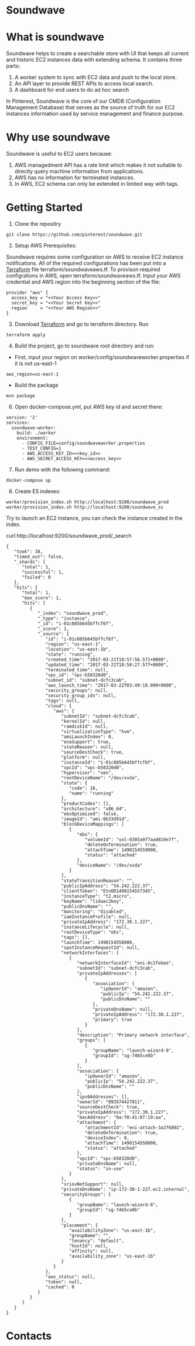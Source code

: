# Soundwave


# What is soundwave
Soundwave helps to create a searchable store with UI that keeps all current and historic EC2 instances data with extending schema. It contains three parts:
1. A worker system to sync with EC2 data and push to the local store.
2. An API layer to provide REST APIs to access local search.
3. A dashboard for end users to do ad hoc search

In Pinterest, Soundwave is the core of our CMDB (Configuration Management Database) that serves as the source of truth for our EC2 instances information used by service management and finance purpose.


# Why use soundwave 

Soundwave is useful to EC2 users because:
1. AWS managedment API has a rate limit which makes it not suitable to directly query machine information from applications. 
2. AWS has no information for terminated instances.  
3. In AWS, EC2 schema can only be extended in limited way with tags.

# Getting Started
1. Clone the repositry

```
git clone https://github.com/pinterest/soundwave.git
```

2. Setup AWS Prerequisites:

Soundwave requires some configuration on AWS to receive EC2 instance notifications. All of the required configurations
has been put into a [Terraform](https://www.terraform.io/) file terraform/soundwaveaws.tf. To provison required configrations in AWS, open terraform/soundwaveaws.tf. Input your AWS credential and AWS region into the beginning section of the file:

```
provider "aws" {
  access_key = "<<Your Access Key>>"
  secret_key = "<<Your Secret Key>>"
  region     = "<<Your AWS Region>>"
} 
```
3. Download [Terraform](https://www.terraform.io/downloads.html) and go to terraform directory. Run
```
terraform apply
```
4. Build the project, go to soundwave root directory and run:
* First, input your region on worker/config/soundwaveworker.properties if it is not us-east-1
```
aws_region=us-east-1
```
* Build the package
```
mvn package
```
6. Open docker-compose.yml, put AWS key id and secret there:

```
version: '2'
services:
  soundwave-worker:
    build: ./worker
    environment:
      - CONFIG_FILE=config/soundwaveworker.properties
      - TEST_CONFIG=1
      - AWS_ACCESS_KEY_ID=<<key_id>>
      - AWS_SECRET_ACCESS_KEY=<<access_key>>
```
7. Run demo with the following command:

```
docker-compose up
```
8. Create ES indexes:

```
worker/provision_index.sh http://localhost:9200/soundwave_prod
worker/provision_index.sh http://localhost:9200/soundwave_ss
```

Try to launch an EC2 instance, you can check the instance created
in the index.

curl http://localhost:9200/soundwave_prod/_search

```
{
   "took": 38,
   "timed_out": false,
   "_shards": {
      "total": 1,
      "successful": 1,
      "failed": 0
   },
   "hits": {
      "total": 1,
      "max_score": 1,
      "hits": [
         {
            "_index": "soundwave_prod",
            "_type": "instance",
            "_id": "i-01c085b645bffcf6f",
            "_score": 1,
            "_source": {
               "id": "i-01c085b645bffcf6f",
               "region": "us-east-1",
               "location": "us-east-1b",
               "state": "running",
               "created_time": "2017-03-21T18:57:56.571+0000",
               "updated_time": "2017-03-21T18:58:27.577+0000",
               "terminated_time": null,
               "vpc_id": "vpc-b58320d0",
               "subnet_id": "subnet-dcfc3cab",
               "aws_launch_time": "2017-03-22T03:49:18.000+0000",
               "security_groups": null,
               "security_group_ids": null,
               "tags": null,
               "cloud": {
                  "aws": {
                     "subnetId": "subnet-dcfc3cab",
                     "kernelId": null,
                     "ramdiskId": null,
                     "virtualizationType": "hvm",
                     "amiLaunchIndex": 0,
                     "enaSupport": true,
                     "stateReason": null,
                     "sourceDestCheck": true,
                     "platform": null,
                     "instanceId": "i-01c085b645bffcf6f",
                     "vpcId": "vpc-b58320d0",
                     "hypervisor": "xen",
                     "rootDeviceName": "/dev/xvda",
                     "state": {
                        "code": 16,
                        "name": "running"
                     },
                     "productCodes": [],
                     "architecture": "x86_64",
                     "ebsOptimized": false,
                     "imageId": "ami-0b33d91d",
                     "blockDeviceMappings": [
                        {
                           "ebs": {
                              "volumeId": "vol-0305a977aad819e7f",
                              "deleteOnTermination": true,
                              "attachTime": 1490154559000,
                              "status": "attached"
                           },
                           "deviceName": "/dev/xvda"
                        }
                     ],
                     "stateTransitionReason": "",
                     "publicIpAddress": "54.242.222.37",
                     "clientToken": "EtnOD1490154557345",
                     "instanceType": "t2.micro",
                     "keyName": "lidaec2key",
                     "publicDnsName": "",
                     "monitoring": "disabled",
                     "iamInstanceProfile": null,
                     "privateIpAddress": "172.30.1.227",
                     "instanceLifecycle": null,
                     "rootDeviceType": "ebs",
                     "tags": [],
                     "launchTime": 1490154558000,
                     "spotInstanceRequestId": null,
                     "networkInterfaces": [
                        {
                           "networkInterfaceId": "eni-0c2febee",
                           "subnetId": "subnet-dcfc3cab",
                           "privateIpAddresses": [
                              {
                                 "association": {
                                    "ipOwnerId": "amazon",
                                    "publicIp": "54.242.222.37",
                                    "publicDnsName": ""
                                 },
                                 "privateDnsName": null,
                                 "privateIpAddress": "172.30.1.227",
                                 "primary": true
                              }
                           ],
                           "description": "Primary network interface",
                           "groups": [
                              {
                                 "groupName": "launch-wizard-8",
                                 "groupId": "sg-7465ce0b"
                              }
                           ],
                           "association": {
                              "ipOwnerId": "amazon",
                              "publicIp": "54.242.222.37",
                              "publicDnsName": ""
                           },
                           "ipv6Addresses": [],
                           "ownerId": "093574427811",
                           "sourceDestCheck": true,
                           "privateIpAddress": "172.30.1.227",
                           "macAddress": "0a:f0:41:07:19:aa",
                           "attachment": {
                              "attachmentId": "eni-attach-3a2f6802",
                              "deleteOnTermination": true,
                              "deviceIndex": 0,
                              "attachTime": 1490154558000,
                              "status": "attached"
                           },
                           "vpcId": "vpc-b58320d0",
                           "privateDnsName": null,
                           "status": "in-use"
                        }
                     ],
                     "sriovNetSupport": null,
                     "privateDnsName": "ip-172-30-1-227.ec2.internal",
                     "securityGroups": [
                        {
                           "groupName": "launch-wizard-8",
                           "groupId": "sg-7465ce0b"
                        }
                     ],
                     "placement": {
                        "availabilityZone": "us-east-1b",
                        "groupName": "",
                        "tenancy": "default",
                        "hostId": null,
                        "affinity": null,
                        "availability_zone": "us-east-1b"
                     }
                  }
               },
               "aws_status": null,
               "token": null,
               "cached": 0
            }
         }
      ]
   }
}
```

# Contacts



